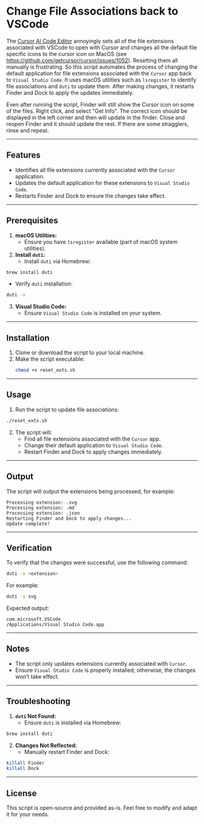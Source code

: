 # Change File Associations back to VSCode

The [Cursor AI Code Editor](https://www.cursor.com/) annoyingly sets all of the file extensions associated with VSCode to open with Cursor and changes all the default file specific icons to the cursor icon on MacOS (see https://github.com/getcursor/cursor/issues/1052). Resetting them all manually is frustrating. So this script automates the process of changing the default application for file extensions associated with the `Cursor` app back to `Visual Studio Code`. It uses macOS utilities such as `lsregister` to identify file associations and `duti` to update them. After making changes, it restarts Finder and Dock to apply the updates immediately.

Even after running the script, Finder will still show the Cursor icon on some of the files. Right click, and select "Get Info". The correct icon should be displayed in the left corner and then will update in the finder. Close and reopen Finder and it should update the rest. If there are some stragglers, rinse and repeat.

---

## Features

- Identifies all file extensions currently associated with the `Cursor` application.
- Updates the default application for these extensions to `Visual Studio Code`.
- Restarts Finder and Dock to ensure the changes take effect.

---

## Prerequisites

1. **macOS Utilities:**
   - Ensure you have `lsregister` available (part of macOS system utilities).
2. **Install `duti`:**
   - Install `duti` via Homebrew:

```bash
brew install duti
```

- Verify `duti` installation:

```bash
duti -v
```

3. **Visual Studio Code:**
   - Ensure `Visual Studio Code` is installed on your system.

---

## Installation

1. Clone or download the script to your local machine.
2. Make the script executable:
   ```bash
   chmod +x reset_exts.sh
   ```

---

## Usage

1. Run the script to update file associations:

```bash
./reset_exts.sh
```

2. The script will:
   - Find all file extensions associated with the `Cursor` app.
   - Change their default application to `Visual Studio Code`.
   - Restart Finder and Dock to apply changes immediately.

---

## Output

The script will output the extensions being processed, for example:

```
Processing extension: .svg
Processing extension: .md
Processing extension: .json
Restarting Finder and Dock to apply changes...
Update complete!
```

---

## Verification

To verify that the changes were successful, use the following command:

```bash
duti -x <extension>
```

For example:

```bash
duti -x svg
```

Expected output:

```
com.microsoft.VSCode
/Applications/Visual Studio Code.app
```

---

## Notes

- The script only updates extensions currently associated with `Cursor`.
- Ensure `Visual Studio Code` is properly installed; otherwise, the changes won't take effect.

---

## Troubleshooting

1. **`duti` Not Found:**
   - Ensure `duti` is installed via Homebrew:

```bash
brew install duti
```

2. **Changes Not Reflected:**
   - Manually restart Finder and Dock:

```bash
killall Finder
killall Dock
```

---

## License

This script is open-source and provided as-is. Feel free to modify and adapt it for your needs.
